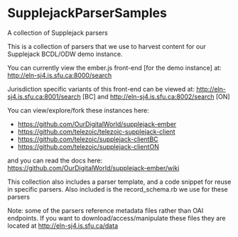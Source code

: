 # SupplejackParserSamples
A collection of Supplejack parsers

This is a collection of parsers that we use to harvest content for our Supplejack BCDL/ODW demo instance. 

You can currently view the ember.js front-end [for the demo instance] at: http://eln-sj4.is.sfu.ca:8000/search

Jurisdiction specific variants of this front-end can be viewed at: http://eln-sj4.is.sfu.ca:8001/search [BC] and http://eln-sj4.is.sfu.ca:8002/search [ON]

You can view/explore/fork these instances here: 

- https://github.com/OurDigitalWorld/supplejack-ember
- https://github.com/telezoic/telezoic-supplejack-client
- https://github.com/telezoic/supplejack-clientBC
- https://github.com/telezoic/supplejack-clientON


and you can read the docs here: https://github.com/OurDigitalWorld/supplejack-ember/wiki

This collection also includes a parser template, and a code snippet for reuse in specific parsers. Also included is the record_schema.rb we use for these parsers

Note: some of the parsers reference metadata files rather than OAI endpoints. If you want to download/access/manipulate these files they are located at http://eln-sj4.is.sfu.ca/data



